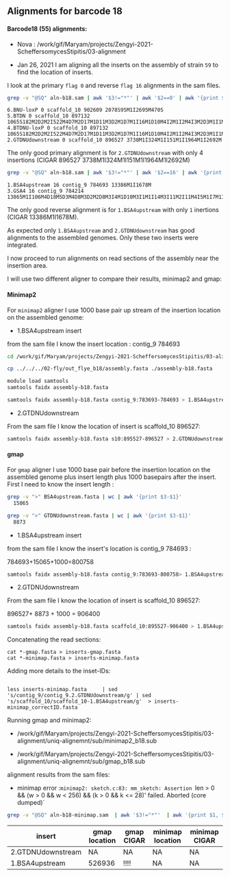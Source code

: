 ## Alignments for barcode 18

####  Barcode18 (55) alignments:

* Nova : /work/gif/Maryam/projects/Zengyi-2021-ScheffersomycesStipitis/03-alignment

* Jan 26, 2021
I am aligning all the inserts on the assembly of strain `59` to find the location of inserts.

I look at the primary `flag 0` and reverse `flag 16` alignments in the sam files.

```bash
grep -v "@SQ" aln-b18.sam | awk '$3!="*"' | awk '$2==0' | awk '{print $1, $2, $3, $4, $6}'
```
```
6.BNU-loxP 0 scaffold_10 902609 2078S95M1I2695M470S
5.BTDN 0 scaffold_10 897132 1065S182M2D2M2I522M4D7M2D17M1D11M3D2M1D7M1I16M1D10M4I2M1I2M4I3M2D3M1I1M1I4M1I7M7I3M1D12M2D7M1D5M1D16M2I7M1D5M2D4M1I1M3D4M1D4M1D7M4D11M2D11M3D11M5D3M1I8M1D6M1D10M2I1M3I8M4I4M5I18M4I2124M1I324M1I151M1I1964M1I1165M477S
4.BTDNU-loxP 0 scaffold_10 897132 1065S182M2D2M2I522M4D7M2D17M1D11M3D2M1D7M1I16M1D10M4I2M1I2M4I3M2D3M1I1M1I4M1I7M7I3M1D12M2D7M1D5M1D16M2I7M1D5M2D4M1I1M3D4M1D4M1D7M4D11M2D11M3D11M5D3M1I8M1D6M1D10M2I1M3I8M4I4M5I18M4I2124M1I324M1I151M1I1964M1I2695M470S
2.GTDNUdownstream 0 scaffold_10 896527 3738M1I324M1I151M1I1964M1I2692M
```

The only good primary alignment is for `2.GTDNUdownstream` with only 4 insertions (CIGAR 896527 3738M1I324M1I151M1I1964M1I2692M)


```bash
grep -v "@SQ" aln-b18.sam | awk '$3!="*"' | awk '$2==16' | awk '{print $1, $2, $3, $4, $6}'
```
```
1.BSA4upstream 16 contig_9 784693 13386M1I1678M
3.GSA4 16 contig_9 784214 13865M1I106M4D18M5D3M4D8M3D2M2D8M3I4M1D10M3I1M1I14M3I11M2I11M4I5M1I7M1I4M3I1M1D4M2I2M1I10M2D15M1I4M1I8M2I8M3D6M3D9M1D5M1D1M1D3M2I3M4D2M1D2M4D4M1I22M1D6M2I1M2I11M1I11M1D2M2I6M6I2M1D524M2D3M2I182M1106S
```
The only good reverse alignment is for `1.BSA4upstream` with only `1` inertions (CIGAR 13386M1I1678M).

As expected only `1.BSA4upstream` and `2.GTDNUdownstream` has good alignments to the assembled genomes. Only these two inserts were integrated.


I now proceed to run alignments on read sections of the assembly near the insertion area.

I will use two different aligner to compare their results, minimap2 and gmap:

#### Minimap2

For `minimap2` aligner I use 1000 base pair up stream of the insertion location on the assembled genome:

* 1.BSA4upstream insert

from the sam file I know the insert location : contig_9 784693

```bash
cd /work/gif/Maryam/projects/Zengyi-2021-ScheffersomycesStipitis/03-alignment/uniq-alignemnt/b18

cp ../../../02-fly/out_flye_b18/assembly.fasta ./assembly-b18.fasta

module load samtools
samtools faidx assembly-b18.fasta

samtools faidx assembly-b18.fasta contig_9:783693-784693 > 1.BSA4upstream-c9-783693-784693-minimap.fasta

```

* 2.GTDNUdownstream

From the sam file I know the location of insert is scaffold_10 896527:

```bash
samtools faidx assembly-b18.fasta s10:895527-896527 > 2.GTDNUdownstream-s10-895527-896527-minimap.fasta
```

#### gmap

For `gmap` aligner I use 1000 base pair before the insertion location on the assembled genome plus insert length plus 1000 basepairs after the insert. First I need to know the insert length :

```bash
grep -v ">" BSA4upstream.fasta | wc | awk '{print $3-$1}'
  15065

grep -v ">" GTDNUdownstream.fasta | wc | awk '{print $3-$1}'
  8873
```

* 1.BSA4upstream insert

from the sam file I know the insert's location is contig_9 784693 :

784693+15065+1000=800758

```bash
samtools faidx assembly-b18.fasta contig_9:783693-800758> 1.BSA4upstream-c9-783693-800758-gmap.fasta
```
* 2.GTDNUdownstream

From the sam file I know the location of insert is scaffold_10 896527:

896527+ 8873 + 1000 = 906400

```bash
samtools faidx assembly-b18.fasta scaffold_10:895527-906400 > 1.BSA4upstream-s10-895527-906400-gmap.fasta
```
Concatenating the read sections:

```
cat *-gmap.fasta > inserts-gmap.fasta
cat *-minimap.fasta > inserts-minimap.fasta
```
Adding more details to the inset-IDs:

```less inserts-gmap.fasta     | sed 's/contig_9/contig_9-2.GTDNUdownstream/g' | sed 's/scaffold_10/scaffold_10-1.BSA4upstream/g'  > inserts-gmap_correctID.fasta

less inserts-minimap.fasta     | sed 's/contig_9/contig_9.2.GTDNUdownstream/g' | sed 's/scaffold_10/scaffold_10-1.BSA4upstream/g'  > inserts-minimap_correctID.fasta
```
Running gmap and minimap2:


*  /work/gif/Maryam/projects/Zengyi-2021-ScheffersomycesStipitis/03-alignment/uniq-alignemnt/sub/minimap2_b18.sub

* /work/gif/Maryam/projects/Zengyi-2021-ScheffersomycesStipitis/03-alignment/uniq-alignemnt/sub/gmap_b18.sub

alignment results from the sam files:

* minimap error :`minimap2: sketch.c:83: mm_sketch: Assertion `len > 0 && (w > 0 && w < 256) && (k > 0 && k <= 28)' failed.
Aborted (core dumped)`

```bash
grep -v "@SQ" aln-b18-minimap.sam  | awk '$3!="*"'  | awk '{print $1, $2, $3, $4, $6}'
```

| insert | gmap location | gmap CIGAR|  minimap location | minimap CIGAR|
| --- | --- | --- | ---| ---|
| 2.GTDNUdownstream| NA |NA |NA|NA|
| 1.BSA4upstream|526936|!!!!  |NA|NA |
